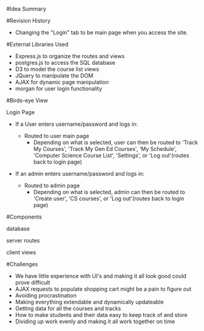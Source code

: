 #Idea Summary


#Revision History
 - Changing the "Login" tab to be main page when you access the site.

#External Libraries Used
- Express.js to organize the routes and views
- postgres.js to access the SQL database
- D3 to model the course list views
- JQuery to manipulate the DOM
- AJAX for dynamic page manipulation 
- morgan for user login functionality

#Birds-eye View

Login Page
* If a User enters username/password and logs in:
	* Routed to user main page
		* Depending on what is selected, user can then be routed to 'Track My Courses', 'Track My Gen Ed Courses', 'My Schedule', 'Computer Science Course List', 'Settings', or 'Log out'(routes back to login page)

* If an admin enters username/password and logs in:
	* Routed to admin page
		* Depending on what is selected, admin can then be routed to 'Create user', 'CS courses', or 'Log out'(routes back to login page)


#Components

database

server routes

client views


#Challenges
- We have little experience with UI's and making it all look good could prove difficult
- AJAX requests to populate shopping cart might be a pain to figure out
- Avoiding procrastination
- Making everything extendable and dynamically updateable
- Getting data for all the courses and tracks
- How to make students and their data easy to keep track of and store
- Dividing up work evenly and making it all work together on time
